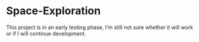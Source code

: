 # Space-Exploration
This project is in an early testing phase, I'm still not sure whether it will work or if I will continue development.